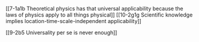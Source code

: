 [[7-1a1b Theoretical physics has that universal applicability because the laws of physics apply to all things physical]]
[[10-2g1g Scientific knowledge implies location-time-scale-independent applicability]]

[[9-2b5 Universality per se is never enough]]
